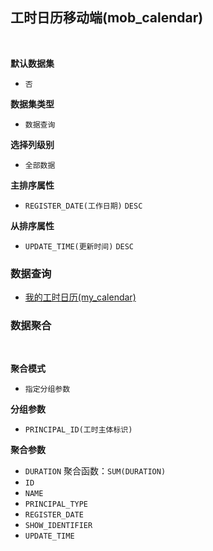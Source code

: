 ## 工时日历移动端(mob_calendar) <!-- {docsify-ignore-all} -->



<br>
<p class="panel-title"><b>默认数据集</b></p>

* `否`

<p class="panel-title"><b>数据集类型</b></p>

* `数据查询`

<p class="panel-title"><b>选择列级别</b></p>

* `全部数据`


<p class="panel-title"><b>主排序属性</b></p>

* `REGISTER_DATE(工作日期)` `DESC`


<p class="panel-title"><b>从排序属性</b></p>

* `UPDATE_TIME(更新时间)` `DESC`


### 数据查询
  * [我的工时日历(my_calendar)](module/Base/workload/query/my_calendar)

### 数据聚合

<br>
<p class="panel-title"><b>聚合模式</b></p>

* `指定分组参数`


<p class="panel-title"><b>分组参数</b></p>

* `PRINCIPAL_ID(工时主体标识)` 

<p class="panel-title"><b>聚合参数</b></p>

* `DURATION`  聚合函数：`SUM(DURATION)`
* `ID` 
* `NAME` 
* `PRINCIPAL_TYPE` 
* `REGISTER_DATE` 
* `SHOW_IDENTIFIER` 
* `UPDATE_TIME` 
